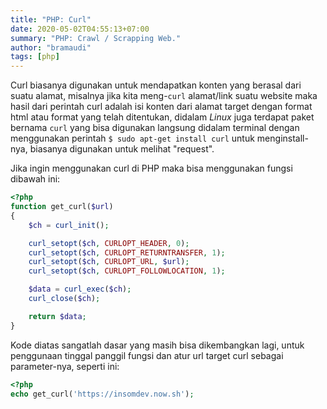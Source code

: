```yaml
---
title: "PHP: Curl"
date: 2020-05-02T04:55:13+07:00
summary: "PHP: Crawl / Scrapping Web."
author: "bramaudi"
tags: [php]
---
```


Curl biasanya digunakan untuk mendapatkan konten yang berasal dari suatu alamat, misalnya jika kita meng-`curl` alamat/link suatu website maka hasil dari perintah curl adalah isi konten dari alamat target dengan format html atau format yang telah ditentukan, didalam *Linux* juga terdapat paket bernama `curl` yang bisa digunakan langsung didalam terminal dengan menggunakan perintah `$ sudo apt-get install curl` untuk menginstall-nya, biasanya digunakan untuk melihat "request".

Jika ingin menggunakan curl di PHP maka bisa menggunakan fungsi dibawah ini:

``` php
<?php
function get_curl($url)
{
    $ch = curl_init();

    curl_setopt($ch, CURLOPT_HEADER, 0);
    curl_setopt($ch, CURLOPT_RETURNTRANSFER, 1);
    curl_setopt($ch, CURLOPT_URL, $url);
    curl_setopt($ch, CURLOPT_FOLLOWLOCATION, 1);

    $data = curl_exec($ch);
    curl_close($ch);

    return $data;
}
```

Kode diatas sangatlah dasar yang masih bisa dikembangkan lagi, untuk penggunaan tinggal panggil fungsi dan atur url target curl sebagai parameter-nya, seperti ini:

```php
<?php
echo get_curl('https://insomdev.now.sh');
```
